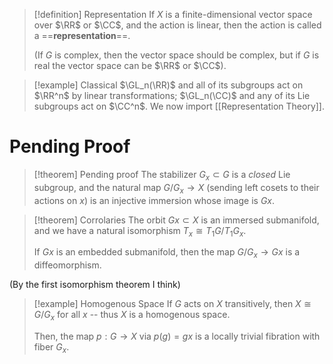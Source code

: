 >[!definition] Representation
>If $X$ is a finite-dimensional vector space over $\RR$ or $\CC$, and the action is linear, then the action is called a ==**representation**==.
>
>(If $G$ is complex, then the vector space should be complex, but if $G$ is real the vector space can be $\RR$ or $\CC$).

>[!example] Classical
>$\GL_n(\RR)$ and all of its subgroups act on $\RR^n$ by linear transformations; $\GL_n(\CC)$ and any of its Lie subgroups act on $\CC^n$.
We now import [[Representation Theory]].

# Pending Proof

>[!theorem] Pending proof
>The stabilizer $G_x\subset G$ is a *closed* Lie subgroup, and the natural map $G/G_x\to X$ (sending left cosets to their actions on $x$) is an injective immersion whose image is $Gx$.

>[!theorem] Corrolaries
>The orbit $Gx\subset X$ is an immersed submanifold, and we have a natural isomorphism $T_x\cong T_1G/ T_1 G_x$.
>
>If $Gx$ is an embedded submanifold, then the map $G/G_x\to Gx$ is a diffeomorphism.

(By the first isomorphism theorem I think)

>[!example] Homogenous Space
>If $G$ acts on $X$ transitively, then $X\cong G / G_x$ for all $x$ -- thus $X$ is a homogenous space.
>
>Then, the map $p:G\to X$ via $p(g) = gx$ is a locally trivial fibration with fiber $G_x$.